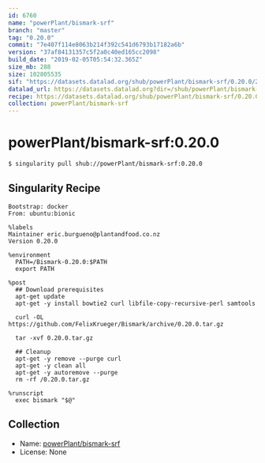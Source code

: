 ```yaml
---
id: 6760
name: "powerPlant/bismark-srf"
branch: "master"
tag: "0.20.0"
commit: "7e407f114e8063b214f392c541d6793b17182a6b"
version: "37af84131357c5f2a0c40ed165cc2098"
build_date: "2019-02-05T05:54:32.365Z"
size_mb: 288
size: 102805535
sif: "https://datasets.datalad.org/shub/powerPlant/bismark-srf/0.20.0/2019-02-05-7e407f11-37af8413/37af84131357c5f2a0c40ed165cc2098.simg"
datalad_url: https://datasets.datalad.org?dir=/shub/powerPlant/bismark-srf/0.20.0/2019-02-05-7e407f11-37af8413/
recipe: https://datasets.datalad.org/shub/powerPlant/bismark-srf/0.20.0/2019-02-05-7e407f11-37af8413/Singularity
collection: powerPlant/bismark-srf
---
```


# powerPlant/bismark-srf:0.20.0

```bash
$ singularity pull shub://powerPlant/bismark-srf:0.20.0
```

## Singularity Recipe

```singularity
Bootstrap: docker
From: ubuntu:bionic

%labels
Maintainer eric.burgueno@plantandfood.co.nz
Version 0.20.0

%environment
  PATH=/Bismark-0.20.0:$PATH
  export PATH

%post
  ## Download prerequisites
  apt-get update
  apt-get -y install bowtie2 curl libfile-copy-recursive-perl samtools

  curl -OL https://github.com/FelixKrueger/Bismark/archive/0.20.0.tar.gz

  tar -xvf 0.20.0.tar.gz
  
  ## Cleanup
  apt-get -y remove --purge curl
  apt-get -y clean all
  apt-get -y autoremove --purge
  rm -rf /0.20.0.tar.gz

%runscript
  exec bismark "$@"
```

## Collection

 - Name: [powerPlant/bismark-srf](https://github.com/powerPlant/bismark-srf)
 - License: None

